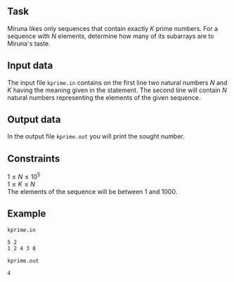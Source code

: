 ## Task

Miruna likes only sequences that contain exactly $K$ prime numbers. For a sequence with $N$ elements, determine how many of its subarrays are to Miruna's taste.

## Input data

The input file `kprime.in` contains on the first line two natural numbers $N$ and $K$ having the meaning given in the statement. The second line will contain $N$ natural numbers representing the elements of the given sequence.

## Output data

In the output file `kprime.out` you will print the sought number.

## Constraints

$1 \leq N \leq 10^5$  
$1 \leq K \leq N$  
The elements of the sequence will be between $1$ and $1000$.

## Example

`kprime.in`
```
5 2
1 2 4 3 8
```

`kprime.out`
```
4
```